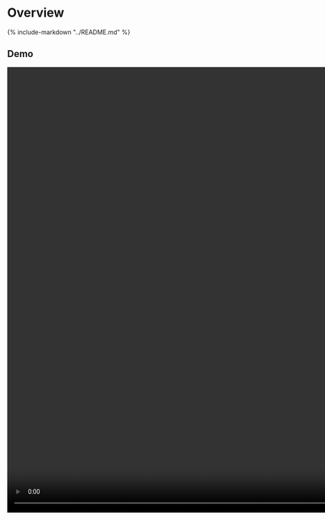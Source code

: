 # Overview

{% include-markdown "../README.md" %}

## Demo

<video width="1024" height="1024" controls>
    <source src="./media/FastlyWebsocketPOC.mp4" type="video/mp4">
</video>